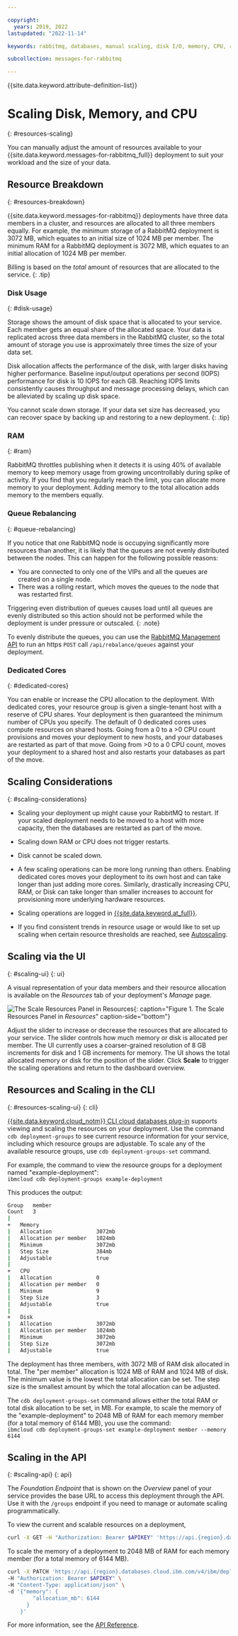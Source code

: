 ```yaml
---

copyright:
  years: 2019, 2022
lastupdated: "2022-11-14"

keywords: rabbitmq, databases, manual scaling, disk I/O, memory, CPU, rabbitmq scaling

subcollection: messages-for-rabbitmq

---
```


{{site.data.keyword.attribute-definition-list}}


# Scaling Disk, Memory, and CPU
{: #resources-scaling}

You can manually adjust the amount of resources available to your {{site.data.keyword.messages-for-rabbitmq_full}} deployment to suit your workload and the size of your data.

## Resource Breakdown
{: #resources-breakdown}

{{site.data.keyword.messages-for-rabbitmq}} deployments have three data members in a cluster, and resources are allocated to all three members equally. For example, the minimum storage of a RabbitMQ deployment is 3072 MB, which equates to an initial size of 1024 MB per member. The minimum RAM for a RabbitMQ deployment is 3072 MB, which equates to an initial allocation of 1024 MB per member.

Billing is based on the _total_ amount of resources that are allocated to the service.
{: .tip}

### Disk Usage
{: #disk-usage}

Storage shows the amount of disk space that is allocated to your service. Each member gets an equal share of the allocated space. Your data is replicated across three data members in the RabbitMQ cluster, so the total amount of storage you use is approximately three times the size of your data set.

Disk allocation affects the performance of the disk, with larger disks having higher performance. Baseline input/output operations per second (IOPS) performance for disk is 10 IOPS for each GB. Reaching IOPS limits consistently causes throughput and message processing delays, which can be alleviated by scaling up disk space.

You cannot scale down storage. If your data set size has decreased, you can recover space by backing up and restoring to a new deployment.
{: .tip} 

### RAM
{: #ram}

RabbitMQ throttles publishing when it detects it is using 40% of available memory to keep memory usage from growing uncontrollably during spike of activity. If you find that you regularly reach the limit, you can allocate more memory to your deployment. Adding memory to the total allocation adds memory to the members equally.

### Queue Rebalancing
{: #queue-rebalancing}

If you notice that one RabbitMQ node is occupying significantly more resources than another, it is likely that the queues are not evenly distributed between the nodes. This can happen for the following possible reasons:

- You are connected to only one of the VIPs and all the queues are created on a single node.
- There was a rolling restart, which moves the queues to the node that was restarted first.

Triggering even distribution of queues causes load until all queues are evenly distributed so this action should not be performed while the deployment is under pressure or outscaled. 
{: .note}

To evenly distribute the queues, you can use the [RabbitMQ Management API](https://cdn.rawgit.com/rabbitmq/rabbitmq-management/v3.8.9/priv/www/api/index.html) to run an https `POST` call `/api/rebalance/queues` against your deployment.

### Dedicated Cores
{: #dedicated-cores}

You can enable or increase the CPU allocation to the deployment. With dedicated cores, your resource group is given a single-tenant host with a reserve of CPU shares. Your deployment is then guaranteed the minimum number of CPUs you specify. The default of 0 dedicated cores uses compute resources on shared hosts. Going from a 0 to a >0 CPU count provisions and moves your deployment to new hosts, and your databases are restarted as part of that move. Going from >0 to a 0 CPU count, moves your deployment to a shared host and also restarts your databases as part of the move.

## Scaling Considerations
{: #scaling-considerations}

- Scaling your deployment up might cause your RabbitMQ to restart. If your scaled deployment needs to be moved to a host with more capacity, then the databases are restarted as part of the move.

- Scaling down RAM or CPU does not trigger restarts.

- Disk cannot be scaled down.

- A few scaling operations can be more long running than others. Enabling dedicated cores moves your deployment to its own host and can take longer than just adding more cores. Similarly, drastically increasing CPU, RAM, or Disk can take longer than smaller increases to account for provisioning more underlying hardware resources.

- Scaling operations are logged in [{{site.data.keyword.at_full}}](/docs/messages-for-rabbitmq?topic=cloud-databases-activity-tracker).

- If you find consistent trends in resource usage or would like to set up scaling when certain resource thresholds are reached, see [Autoscaling](/docs/messages-for-rabbitmq?topic=messages-for-rabbitmq-autoscaling).

## Scaling via the UI
{: #scaling-ui}
{: ui}

A visual representation of your data members and their resource allocation is available on the _Resources_ tab of your deployment's _Manage_ page. 

![The Scale Resources Panel in Resources](images/scaling-update.png){: caption="Figure 1. The Scale Resources Panel in _Resources_" caption-side="bottom"}

Adjust the slider to increase or decrease the resources that are allocated to your service. The slider controls how much memory or disk is allocated per member. The UI currently uses a coarser-grained resolution of 8 GB increments for disk and 1 GB increments for memory. The UI shows the total allocated memory or disk for the position of the slider. Click **Scale** to trigger the scaling operations and return to the dashboard overview. 

## Resources and Scaling in the CLI 
{: #resources-scaling-ui}
{: cli}

[{{site.data.keyword.cloud_notm}} CLI cloud databases plug-in](/docs/databases-cli-plugin?topic=databases-cli-plugin-cdb-reference) supports viewing and scaling the resources on your deployment. Use the command `cdb deployment-groups` to see current resource information for your service, including which resource groups are adjustable. To scale any of the available resource groups, use `cdb deployment-groups-set` command. 

For example, the command to view the resource groups for a deployment named "example-deployment":  
`ibmcloud cdb deployment-groups example-deployment`

This produces the output:
```sh
Group   member
Count   3
|
+   Memory
|   Allocation              3072mb
|   Allocation per member   1024mb
|   Minimum                 3072mb
|   Step Size               384mb
|   Adjustable              true
|
+   CPU
|   Allocation              0
|   Allocation per member   0
|   Minimum                 9
|   Step Size               3
|   Adjustable              true
|
+   Disk
|   Allocation              3072mb
|   Allocation per member   1024mb
|   Minimum                 3072mb
|   Step Size               3072mb
|   Adjustable              true
```

The deployment has three members, with 3072 MB of RAM disk allocated in total. The "per member" allocation is 1024 MB of RAM and 1024 MB of disk. The minimum value is the lowest the total allocation can be set. The step size is the smallest amount by which the total allocation can be adjusted.

The `cdb deployment-groups-set` command allows either the total RAM or total disk allocation to be set, in MB. For example, to scale the memory of the "example-deployment" to 2048 MB of RAM for each memory member (for a total memory of 6144 MB), you use the command:  
`ibmcloud cdb deployment-groups-set example-deployment member --memory 6144`

## Scaling in the API
{: #scaling-api}
{: api}

The _Foundation Endpoint_ that is shown on the _Overview_ panel of your service provides the base URL to access this deployment through the API. Use it with the `/groups` endpoint if you need to manage or automate scaling programmatically.

To view the current and scalable resources on a deployment,
```sh
curl -X GET -H "Authorization: Bearer $APIKEY" 'https://api.{region}.databases.cloud.ibm.com/v4/ibm/deployments/{id}/groups'
```

To scale the memory of a deployment to 2048 MB of RAM for each memory member (for a total memory of 6144 MB).
```sh
curl -X PATCH 'https://api.{region}.databases.cloud.ibm.com/v4/ibm/deployments/{id}/groups/member' \
-H "Authorization: Bearer $APIKEY" \
-H "Content-Type: application/json" \
-d '{"memory": {
        "allocation_mb": 6144
      }
    }'
```

For more information, see the [API Reference](https://{DomainName}/apidocs/cloud-databases-api#get-currently-available-scaling-groups-from-a-depl).
